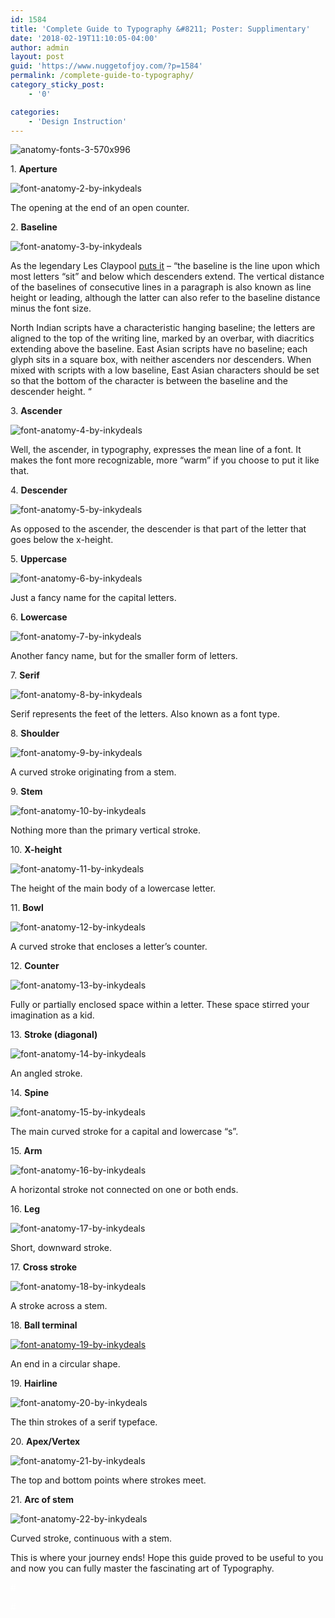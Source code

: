 ```yaml
---
id: 1584
title: 'Complete Guide to Typography &#8211; Poster: Supplimentary'
date: '2018-02-19T11:10:05-04:00'
author: admin
layout: post
guid: 'https://www.nuggetofjoy.com/?p=1584'
permalink: /complete-guide-to-typography/
category_sticky_post:
    - '0'

categories:
    - 'Design Instruction'
---
```


![anatomy-fonts-3-570x996](https://image-control-storage.s3.amazonaws.com/blog-images/2015/09/27193449/anatomy-fonts-3-570x996.png)

1\. **Aperture**

![font-anatomy-2-by-inkydeals](https://image-control-storage.s3.amazonaws.com/blog-images/2016/01/27191342/font-anatomy-2-by-inkydeals.png)

The opening at the end of an open counter.

2\. **Baseline**

![font-anatomy-3-by-inkydeals](https://image-control-storage.s3.amazonaws.com/blog-images/2016/01/27191340/font-anatomy-3-by-inkydeals.png)

As the legendary Les Claypool [puts it](https://www.youtube.com/watch?v=Y5XeVLJeMdE "design resources") – “the baseline is the line upon which most letters “sit” and below which descenders extend. The vertical distance of the baselines of consecutive lines in a paragraph is also known as line height or leading, although the latter can also refer to the baseline distance minus the font size.

North Indian scripts have a characteristic hanging baseline; the letters are aligned to the top of the writing line, marked by an overbar, with diacritics extending above the baseline. East Asian scripts have no baseline; each glyph sits in a square box, with neither ascenders nor descenders. When mixed with scripts with a low baseline, East Asian characters should be set so that the bottom of the character is between the baseline and the descender height. “

3\. **Ascender**

![font-anatomy-4-by-inkydeals](https://image-control-storage.s3.amazonaws.com/blog-images/2016/01/27191339/font-anatomy-4-by-inkydeals.png)

Well, the ascender, in typography, expresses the mean line of a font. It makes the font more recognizable, more “warm” if you choose to put it like that.

4\. **Descender**

![font-anatomy-5-by-inkydeals](https://image-control-storage.s3.amazonaws.com/blog-images/2016/01/27191328/font-anatomy-5-by-inkydeals.png)

As opposed to the ascender, the descender is that part of the letter that goes below the x-height.

5\. **Uppercase**

![font-anatomy-6-by-inkydeals](https://image-control-storage.s3.amazonaws.com/blog-images/2016/01/27191326/font-anatomy-6-by-inkydeals.png)

Just a fancy name for the capital letters.

6\. **Lowercase**

![font-anatomy-7-by-inkydeals](https://image-control-storage.s3.amazonaws.com/blog-images/2016/01/27191324/font-anatomy-7-by-inkydeals.png)

Another fancy name, but for the smaller form of letters.

7\. **Serif**

![font-anatomy-8-by-inkydeals](https://image-control-storage.s3.amazonaws.com/blog-images/2016/01/27191323/font-anatomy-8-by-inkydeals.png)

Serif represents the feet of the letters. Also known as a font type.

8\. **Shoulder**

![font-anatomy-9-by-inkydeals](https://image-control-storage.s3.amazonaws.com/blog-images/2016/01/27191321/font-anatomy-9-by-inkydeals.png)

A curved stroke originating from a stem.

9\. **Stem**

![font-anatomy-10-by-inkydeals](https://image-control-storage.s3.amazonaws.com/blog-images/2016/01/27191319/font-anatomy-10-by-inkydeals.png)

Nothing more than the primary vertical stroke.

10\. **X-height**

![font-anatomy-11-by-inkydeals](https://image-control-storage.s3.amazonaws.com/blog-images/2016/01/27191317/font-anatomy-11-by-inkydeals.png)

The height of the main body of a lowercase letter.

11\. **Bowl**

![font-anatomy-12-by-inkydeals](https://image-control-storage.s3.amazonaws.com/blog-images/2016/01/27191315/font-anatomy-12-by-inkydeals.png)

A curved stroke that encloses a letter’s counter.

12\. **Counter**

![font-anatomy-13-by-inkydeals](https://image-control-storage.s3.amazonaws.com/blog-images/2016/01/27191313/font-anatomy-13-by-inkydeals.png)

Fully or partially enclosed space within a letter. These space stirred your imagination as a kid.

13\. **Stroke (diagonal)**

![font-anatomy-14-by-inkydeals](https://image-control-storage.s3.amazonaws.com/blog-images/2016/01/27191310/font-anatomy-14-by-inkydeals.png)

An angled stroke.

14\. **Spine**

![font-anatomy-15-by-inkydeals](https://image-control-storage.s3.amazonaws.com/blog-images/2016/01/27191308/font-anatomy-15-by-inkydeals.png)

The main curved stroke for a capital and lowercase “s”.

15\. **Arm**

![font-anatomy-16-by-inkydeals](https://image-control-storage.s3.amazonaws.com/blog-images/2016/01/27191307/font-anatomy-16-by-inkydeals.png)

A horizontal stroke not connected on one or both ends.

16\. **Leg**

![font-anatomy-17-by-inkydeals](https://image-control-storage.s3.amazonaws.com/blog-images/2016/01/27191305/font-anatomy-17-by-inkydeals.png)

Short, downward stroke.

17\. **Cross stroke**

![font-anatomy-18-by-inkydeals](https://image-control-storage.s3.amazonaws.com/blog-images/2016/01/27191303/font-anatomy-18-by-inkydeals.png)

A stroke across a stem.

18\. **Ball terminal**

[![font-anatomy-19-by-inkydeals](https://image-control-storage.s3.amazonaws.com/blog-images/2016/01/27191302/font-anatomy-19-by-inkydeals.png)](https://image-control-storage.s3.amazonaws.com/blog-images/2015/09/27193428/font-anatomy-19-by-inkydeals-570x245.png)

An end in a circular shape.

19\. **Hairline**

![font-anatomy-20-by-inkydeals](https://image-control-storage.s3.amazonaws.com/blog-images/2016/01/27191300/font-anatomy-20-by-inkydeals.png)

The thin strokes of a serif typeface.

20\. **Apex/Vertex**

![font-anatomy-21-by-inkydeals](https://image-control-storage.s3.amazonaws.com/blog-images/2016/01/27191258/font-anatomy-21-by-inkydeals.png)

The top and bottom points where strokes meet.

21\. **Arc of stem**

![font-anatomy-22-by-inkydeals](https://image-control-storage.s3.amazonaws.com/blog-images/2016/01/27191256/font-anatomy-22-by-inkydeals.png)

Curved stroke, continuous with a stem.

This is where your journey ends! Hope this guide proved to be useful to you and now you can fully master the fascinating art of Typography.

<span style="color: #ffffff;">\#</span>

<span style="color: #ffffff;">\#</span>